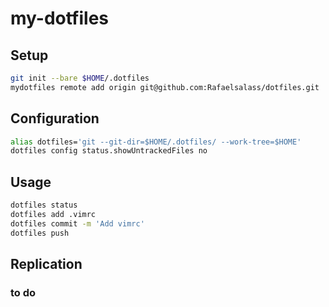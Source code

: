 # my-dotfiles

## Setup
```bash
git init --bare $HOME/.dotfiles
mydotfiles remote add origin git@github.com:Rafaelsalass/dotfiles.git
```

## Configuration
```bash
alias dotfiles='git --git-dir=$HOME/.dotfiles/ --work-tree=$HOME'
dotfiles config status.showUntrackedFiles no
```

## Usage
```bash
dotfiles status
dotfiles add .vimrc
dotfiles commit -m 'Add vimrc'
dotfiles push
```

## Replication
### to do
